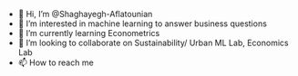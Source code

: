 - 👋 Hi, I’m @Shaghayegh-Aflatounian
- 👀 I’m interested in machine learning to answer business questions
- 🌱 I’m currently learning Econometrics
- 💞️ I’m looking to collaborate on Sustainability/ Urban ML Lab, Economics Lab
- 📫 How to reach me 

<!---
Shaghayegh-Aflatounian/Shaghayegh-Aflatounian is a ✨ special ✨ repository because its `README.md` (this file) appears on your GitHub profile.
You can click the Preview link to take a look at your changes.
--->
